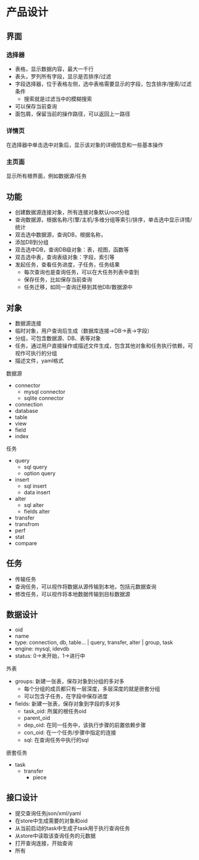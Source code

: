# 产品设计

## 界面

### 选择器

* 表格，显示数据内容，最大一千行
* 表头，罗列所有字段，显示是否排序/过滤
* 字段选择器，位于表格左侧，选中表格需要显示的字段，包含排序/搜索/过滤条件
  * 搜索就是过滤当中的模糊搜索
* 可以保存当前查询
* 面包屑，保留当前的操作路径，可以返回上一路径

### 详情页

在选择器中单击选中对象后，显示该对象的详细信息和一些基本操作

### 主页面

显示所有根界面，例如数据源/任务

## 功能

* 创建数据源连接对象，所有连接对象默认root分组
* 查询数据源，根据名称/引擎/主机/多维分组等索引/排序，单击选中显示详情/统计
* 双击选中数据源，查询DB，根据名称，
* 添加DB到分组
* 双击选中DB，查询DB级对象：表，视图，函数等
* 双击选中表，查询表级对象：字段，索引等
* 发起任务，查看任务进度，子任务，任务结果
  * 每次查询也是查询任务，可以在大任务列表中查到
  * 保存任务，比如保存当前查询
  * 任务迁移，如同一查询迁移到其他DB/数据源中

## 对象

* 数据源连接
* 临时对象，用户查询后生成（数据库连接->DB->表->字段）
* 分组，可包含数据源、DB、表等对象
* 任务，通过用户直接操作或描述文件生成，包含其他对象和任务执行依赖，可视作可执行的分组
* 描述文件，yaml格式

数据源

* connector
  * mysql connector
  * sqlite connector
* connection
* database
* table
* view
* field
* index

任务

* query
  * sql query
  * option query
* insert
  * sql insert
  * data insert
* alter
  * sql alter
  * fields alter
* transfer
* transfrom
* perf
* stat
* compare

## 任务

* 传输任务
* 查询任务，可以视作将数据从源传输到本地，包括元数据查询
* 修改任务，可以视作将本地数据传输到目标数据源

## 数据设计

* oid
* name
* type: connection, db, table... | query, transfer, alter | group, task
* engine: mysql, idevdb
* status: 0->未开始，1->进行中

外表

* groups: 新建一张表，保存对象到分组的多对多
  * 每个分组的成员都只有一层深度，多层深度的就是嵌套分组
  * 可以包含子任务，在字段中保存进度
* fields: 新建一张表，保存对象到字段的多对多
  * task_oid: 所属的根任务oid
  * parent_oid
  * dep_oid: 在同一任务中，该执行步骤的前置依赖步骤
  * con_oid: 在一个任务/步骤中指定的连接
  * sql: 在查询任务中执行的sql

嵌套任务

* task
  * transfer
    * piece

## 接口设计

* 提交查询任务json/xml/yaml
* 在store中生成需要的对象和oid
* 从当前启动的task中生成子task用于执行查询任务
* 从store中读取该查询任务的元数据
* 打开查询连接，开始查询
* 所有
